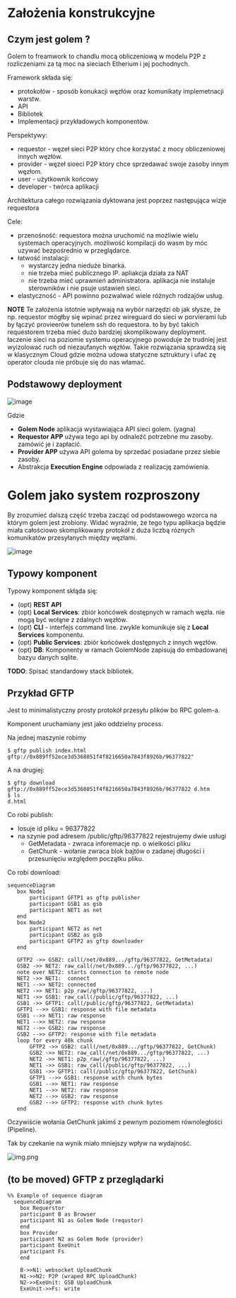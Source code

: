 
# Założenia konstrukcyjne

## Czym jest golem ?

Golem to freamwork to chandlu mocą obliczeniową w modelu P2P z rozliczeniami za tą moc na
sieciach Etherium i jej pochodnych. 

Framework składa się:

 - protokołów - sposób konukacji węzłów oraz komunikaty implemetnacji warstw.
 - API 
 - Bibliotek
 - Implementacji przykładowych komponentów.
 
Perspektywy:

 - requestor - węzeł sieci  P2P który chce korzystać z mocy obliczeniowej innych węzłów.
 - provider -  węzeł sioeci P2P który chce sprzedawać swoje  zasoby innym węzłom.
 - user - użytkownik końcowy 
 - developer - twórca aplikacji 

Architektura całego rozwiązania dyktowana jest poprzez następująca wizje requestora

Cele:
  - przenośność: requestora można uruchomić na możliwie wielu systemach operacyjnych. możliwość kompilacji
do wasm by móc uzywać bezpośrednio w przeglądarce. 
  - łatwość instalacji: 
    - wystarczy jedna nieduże binarka. 
    - nie trzeba mieć publicznego IP. apliakcja działa za NAT
    - nie trzeba mieć uprawnień administratora. aplikacja nie instaluje sterowników i nie psuje ustawień sieci.
  - elastyczność - API powinno pozwalwać wiele  różnych rodzajów usług.

**NOTE** Te założenia istotnie wpływają na wybór narzędzi ob jak słysze, że np. requestor mógłby się wpinać przez wireguard 
do sieci w porvierami lub by łączyć provieerów tunelem ssh do requestora. to by być takich requestorem trzeba mieć dużo bardziej 
skomplikowany deployment. łaczenie sieci na poziomie systemu operacyjnego powoduje że trudniej jest wyizolować ruch od niezaufanych 
węzłów. Takie rozwiązania sprawdzą się w klasycznym Cloud gdzie można udowa statyczne sztruktury i ufać zę operator 
clouda nie próbuje się do nas włamać. 

## Podstawowy deployment 

![image](./dia/simple-deployment.svg)

Gdzie 

- **Golem Node** aplikacja wystawiająca API sieci golem. (yagna)
- **Requestor APP** używa tego api by odnaleźć potrzebne mu zasoby. zamówić je i zapłacić.
- **Provider APP** używa API golema by sprzedać posiadane przez siebie zasoby.
- Abstrakcja **Execution Engine** odpowiada z realizację zamówienia.


# Golem jako system rozproszony

By zrozumieć dalszą część trzeba zacząć od podstawowego wzorca na którym golem jest zrobiony.
Widać wyraźnie, że tego typu aplikacja będzie miała całościowo skomplikowany protokół z duża liczbą róznych 
komunikatów przesyłanych między węzłami.  


![image](./dia/gsb-net-dist.svg)


## Typowy komponent

Typowy komponent skłąda się:

- (opt) **REST API** 
- (opt) **Local Services**: zbiór końcówek dostępnych w ramach węzła. nie mogą być wołąne z zdalnych węzłów.
- (opt) **CLI** - interfejs command line. zwykle komunikuje się z **Local Services** komponentu.
- (opt) **Public Services**: zbiór końcówek dostępnych z innych węzłów.
- (opt) **DB**: Komponenty w ramach GolemNode zapisują do embadowanej bazyu danych sqlite.

**TODO**: Spisać standardowy stack bibliotek. 


## Przykład GFTP

Jest to minimalistyczny prosty protokół przesyłu plików bo RPC golem-a.

Komponent uruchamiany jest jako oddzielny process. 

Na jednej maszynie robimy

```
$ gftp publish index.html
gftp://0x889ff52ece3d5368051f4f8216650a7843f8926b/96377822"
```

A na drugiej:

```
$ gftp download gftp://0x889ff52ece3d5368051f4f8216650a7843f8926b/96377822 d.htm
$ ls 
d.html
```

Co robi publish:

- losuje id pliku = 96377822
- na szynie pod adresem /public/gftp/96377822 rejestrujemy dwie usługi
  - GetMetadata  - zwraca inforemacje np. o wielkości pliku 
  - GetChunk - wołanie zwraca blok bajtów o zadanej długości i przesunięciu względem początku pliku.

Co robi download:

```mermaid
sequenceDiagram
   box Node1 
       participant GFTP1 as gftp publisher       
       participant GSB1 as gsb
       participant NET1 as net
   end     
   box Node2
       participant NET2 as net
       participant GSB2 as gsb
       participant GFTP2 as gftp downloader
   end
   
   GFTP2 ->> GSB2: call(/net/0x889.../gftp/96377822, GetMetadata)
   GSB2 ->> NET2: raw_call(/net/0x889.../gftp/96377822, ...)
   note over NET2: starts connection to remote node
   NET2 ->> NET1:  connect
   NET1 -->> NET2: connected
   NET2 ->> NET1: p2p_raw(/gftp/96377822, ...)
   NET1 ->> GSB1: raw_call(/public/gftp/96377822, ...)
   GSB1 ->> GFTP1: call(/public/gftp/96377822, GetMetadata)
   GFTP1 -->> GSB1: response with file metadata
   GSB1 -->> NET1: raw response
   NET1 -->> NET2: raw response
   NET2 -->> GSB2: raw response
   GSB2 -->> GFTP2: response with file metadata
   loop for every 40k chunk
       GFTP2 ->> GSB2: call(/net/0x889.../gftp/96377822, GetChunk)
       GSB2 ->> NET2: raw_call(/net/0x889.../gftp/96377822, ...)
       NET2 ->> NET1: p2p_raw(/gftp/96377822, ...)
       NET1 ->> GSB1: raw_call(/public/gftp/96377822, ...)
       GSB1 ->> GFTP1: call(/public/gftp/96377822, GetChunk)
       GFTP1 -->> GSB1: response with chunk bytes
       GSB1 -->> NET1: raw response
       NET1 -->> NET2: raw response
       NET2 -->> GSB2: raw response
       GSB2 -->> GFTP2: response with chunk bytes
   end
```        
 
Oczywiście wołania GetChunk jakimś z pewnym poziomem równoległości (Pipeline). 

Tak by czekanie na wynik miało mniejszy wpływ na wydajność. 

![img.png](img.png)

## (to be moved) GFTP z przeglądarki

```mermaid
%% Example of sequence diagram
  sequenceDiagram
    box Requerstor
    participant B as Browser
    participant N1 as Golem Node (requstor)
    end
    box Provider
    participant N2 as Golem Node (provider)
    participant ExeUnit
    participant Fs
    end    
    
    B->>N1: websocket UploadChunk
    N1->>N2: P2P (wraped RPC UploadChunk)
    N2->>ExeUnit: GSB UploadChunk    
    ExeUnit->>Fs: write
    
  
```

